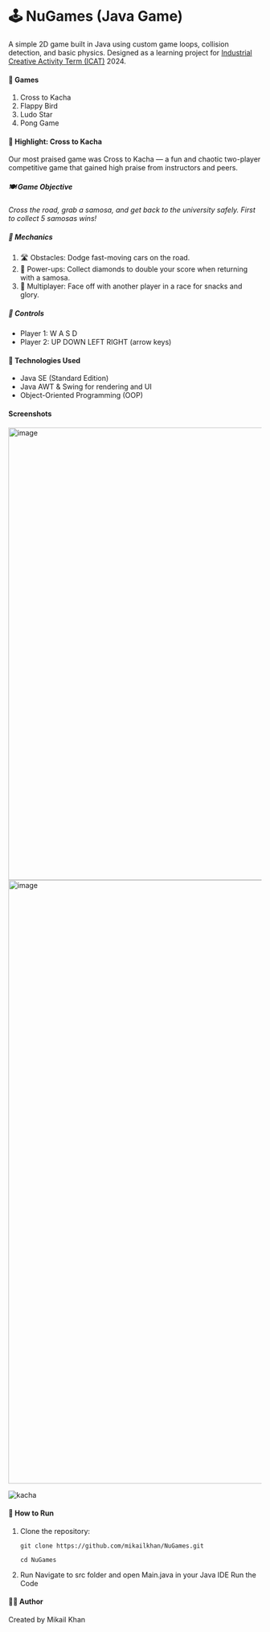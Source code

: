 # 🕹️ NuGames (Java Game)
A simple 2D game built in Java using custom game loops, collision detection, and basic physics. 
Designed as a learning project for [Industrial Creative Activity Term (ICAT)](https://nutech.edu.pk/news/industrial-creative-activity-term-icat-2024/) 2024.

#### 🚀 Games
1. Cross to Kacha
2. Flappy Bird
3. Ludo Star
4. Pong Game


#### 🎯 Highlight: Cross to Kacha
Our most praised game was Cross to Kacha — a fun and chaotic two-player competitive game that gained high praise from instructors and peers.

##### 🍽️ Game Objective
_Cross the road, grab a samosa, and get back to the university safely. First to collect 5 samosas wins!_

##### 🧱 Mechanics
1. 🛣️ Obstacles: Dodge fast-moving cars on the road.
2. 💎 Power-ups: Collect diamonds to double your score when returning with a samosa.
3. 👫 Multiplayer: Face off with another player in a race for snacks and glory.

##### 🚀 Controls
- Player 1: W A S D
- Player 2: UP DOWN LEFT RIGHT (arrow keys)


#### 🧰 Technologies Used
- Java SE (Standard Edition)
- Java AWT & Swing for rendering and UI
- Object-Oriented Programming (OOP)


#### Screenshots
<img width="901" alt="image" src="https://github.com/user-attachments/assets/486ade10-3660-4904-8f5f-d56d3c384e31" />

<img width="1202" alt="image" src="https://github.com/user-attachments/assets/bf191f43-5112-47e8-a387-e309ac196c5c" />

![kacha](https://github.com/user-attachments/assets/566acd25-564e-4db5-947d-8017cd3995ba)



#### 🔧 How to Run
1. Clone the repository:


   `git clone https://github.com/mikailkhan/NuGames.git`


   `cd NuGames`
3. Run
Navigate to src folder and open Main.java in your Java IDE
Run the Code

#### 🧑‍💻 Author
Created by Mikail Khan






